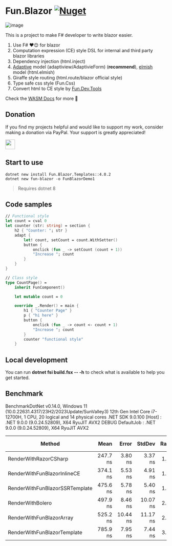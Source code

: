 # Fun.Blazor [![Nuget](https://img.shields.io/nuget/vpre/Fun.Blazor)](https://www.nuget.org/packages/Fun.Blazor)

![image](./Docs//assets/fun-blazor%3D.png)

This is a project to make F# developer to write blazor easier.

1. Use F# ❤️😊 for blazor
2. Computation expression (CE) style DSL for internal and third party blazor libraries
3. Dependency injection (html.inject)
4. [Adaptive](https://github.com/fsprojects/FSharp.Data.Adaptive) model (adaptiview/AdaptivieForm) (**recommend**), [elmish](https://github.com/elmish/elmish) model (html.elmish)
5. Giraffe style routing (html.route/blazor official style)
6. Type safe css style (Fun.Css)
7. Convert html to CE style by [Fun.Dev.Tools](https://slaveoftime.github.io/Fun.DevTools.Docs)

Check the [WASM Docs](https://slaveoftime.github.io/Fun.Blazor.Docs/) for more 🚀

## Donation

If you find my projects helpful and would like to support my work, consider making a donation via PayPal. Your support is greatly appreciated!

<a href="https://paypal.me/wubinwen" style="display: flex; align-items: center; gap: 12px;">
    <img src="https://www.paypalobjects.com/paypal-ui/logos/svg/paypal-color.svg" height="30">
</a>


## Start to use

    dotnet new install Fun.Blazor.Templates::4.0.2
    dotnet new fun-blazor -o FunBlazorDemo1

> Requires dotnet 8

## Code samples

```fsharp
// Functional style
let count = cval 0
let counter (str: string) = section {
    h2 { "Counter: "; str }
    adapt {
        let! count, setCount = count.WithSetter()
        button {
            onclick (fun _ -> setCount (count + 1))
            "Increase "; count
        }
    }
}

// Class style
type CountPage() =
    inherit FunComponent()

    let mutable count = 0

    override _.Render() = main {
        h1 { "Counter Page" }
        p { "hi here" }
        button {
            onclick (fun _ -> count <- count + 1)
            "Increase "; count
        }
        counter "functional style"
    }
```

## Local development

You can run **dotnet fsi build.fsx -- -h** to check what is available to help you get started.

## Benchmark

BenchmarkDotNet v0.14.0, Windows 11 (10.0.22631.4317/23H2/2023Update/SunValley3)
12th Gen Intel Core i7-12700H, 1 CPU, 20 logical and 14 physical cores
.NET SDK 9.0.100
  [Host]     : .NET 9.0.0 (9.0.24.52809), X64 RyuJIT AVX2 DEBUG
  DefaultJob : .NET 9.0.0 (9.0.24.52809), X64 RyuJIT AVX2

| Method                         | Mean     | Error    | StdDev   | Ratio | RatioSD | Gen0   | Allocated | Alloc Ratio |
|------------------------------- |---------:|---------:|---------:|------:|--------:|-------:|----------:|------------:|
| RenderWithRazorCSharp          | 247.7 ns |  3.80 ns |  3.37 ns |  1.00 |    0.02 | 0.0291 |     368 B |        1.00 |
| RenderWithFunBlazorInlineCE    | 374.1 ns |  5.53 ns |  4.91 ns |  1.51 |    0.03 | 0.0439 |     552 B |        1.50 |
| RenderWithFunBlazorSSRTemplate | 475.6 ns |  5.78 ns |  5.40 ns |  1.92 |    0.03 | 0.0420 |     528 B |        1.43 |
| RenderWithBolero               | 497.9 ns |  8.46 ns | 10.07 ns |  2.01 |    0.05 | 0.1192 |    1496 B |        4.07 |
| RenderWithFunBlazorArray       | 525.2 ns | 10.44 ns | 11.17 ns |  2.12 |    0.05 | 0.1144 |    1440 B |        3.91 |
| RenderWithFunBlazorTemplate    | 785.9 ns |  7.95 ns |  7.44 ns |  3.17 |    0.05 | 0.1240 |    1560 B |        4.24 |
